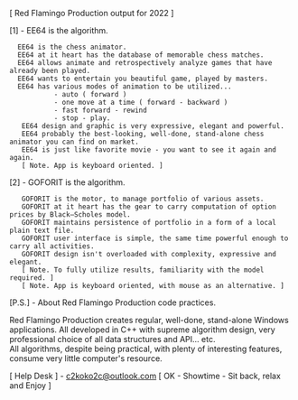 [ Red Flamingo Production output for 2022 ]


[1] - EE64 is the algorithm.

      EE64 is the chess animator.
      EE64 at it heart has the database of memorable chess matches.
      EE64 allows animate and retrospectively analyze games that have already been played.
      EE64 wants to entertain you beautiful game, played by masters.
      EE64 has various modes of animation to be utilized... 
               - auto ( forward ) 
               - one move at a time ( forward - backward )               
               - fast forward - rewind
               - stop - play.        
       EE64 design and graphic is very expressive, elegant and powerful.
       EE64 probably the best-looking, well-done, stand-alone chess animator you can find on market.
       EE64 is just like favorite movie - you want to see it again and again.
       [ Note. App is keyboard oriented. ]
	   

[2] - GOFORIT is the algorithm.     

       GOFORIT is the motor, to manage portfolio of various assets.
       GOFORIT at it heart has the gear to carry computation of option prices by Black–Scholes model.
       GOFORIT maintains persistence of portfolio in a form of a local plain text file.
       GOFORIT user interface is simple, the same time powerful enough to carry all activities.
       GOFORIT design isn't overloaded with complexity, expressive and elegant.
       [ Note. To fully utilize results, familiarity with the model required. ]
       [ Note. App is keyboard oriented, with mouse as an alternative. ]


[P.S.] - About Red Flamingo Production code practices.

Red Flamingo Production creates regular, well-done, stand-alone Windows applications.
All developed in C++ with supreme algorithm design, very professional choice of all data structures and API... etc.  
All algorithms, despite being practical, with plenty of interesting features, consume very little computer's resource.

[ Help Desk ] - c2koko2c@outlook.com
[ OK - Showtime - Sit back, relax and Enjoy ]

